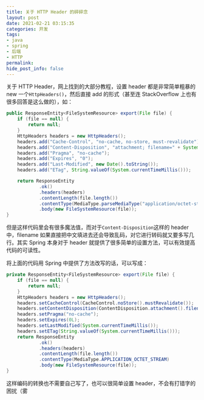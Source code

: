 ```yaml
---
title: 关于 HTTP Header 的碎碎念
layout: post
date: 2021-02-21 03:15:35
categories: 开发
tags:
- java
- spring
- 后端
- HTTP
permalink:
hide_post_info: false
---
```

关于 HTTP Header，网上找到的大部分教程，设置 header 都是非常简单粗暴的 new 一个`HttpHeaders()`，然后直接 add 的形式（甚至连 StackOverflow 上也有很多回答是这么做的），如：

```java
public ResponseEntity<FileSystemResource> export(File file) {
    if (file == null) {
        return null;
    }
    HttpHeaders headers = new HttpHeaders();
    headers.add("Cache-Control", "no-cache, no-store, must-revalidate");
    headers.add("Content-Disposition", "attachment; filename=" + System.currentTimeMillis() + ".xls");
    headers.add("Pragma", "no-cache");
    headers.add("Expires", "0");
    headers.add("Last-Modified", new Date().toString());
    headers.add("ETag", String.valueOf(System.currentTimeMillis()));

    return ResponseEntity
            .ok()
            .headers(headers)
            .contentLength(file.length())
            .contentType(MediaType.parseMediaType("application/octet-stream"))
            .body(new FileSystemResource(file));
}
```

但是这样代码里会有很多魔法值，而对于`Content-Disposition`这样的 header 中，filename 如果直接把中文填进去还会导致乱码，对它进行转码就又要多写几行。其实 Spring 本身对于 header 就提供了很多简单的设置方法，可以有效提高代码的可读性。

将上面的代码用 Spring 中提供了方法改写的话，可以写成：

```java
private ResponseEntity<FileSystemResource> export(File file) {
    if (file == null) {
        return null;
    }
    HttpHeaders headers = new HttpHeaders();
    headers.setCacheControl(CacheControl.noStore().mustRevalidate());
    headers.setContentDisposition(ContentDisposition.attachment().filename(file.getName(), StandardCharsets.UTF_8).build());
    headers.setPragma("no-cache");
    headers.setExpires(0L);
    headers.setLastModified(System.currentTimeMillis());
    headers.setETag(String.valueOf(System.currentTimeMillis()));
    return ResponseEntity
            .ok()
            .headers(headers)
            .contentLength(file.length())
            .contentType(MediaType.APPLICATION_OCTET_STREAM)
            .body(new FileSystemResource(file));
}
```

这样编码的转换也不需要自己写了，也可以很简单设置 header，不会有打错字的困扰（雾
